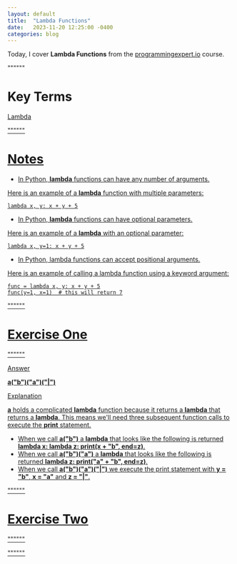 ```yaml
---
layout: default
title:  "Lambda Functions"
date:   2023-11-20 12:25:00 -0400
categories: blog
---
```


Today, I cover __Lambda Functions__ from the [programmingexpert.io][course-site] course.

""""""

# Key Terms

<u>Lambda<u>

""""""

# Notes

- In Python, __lambda__ functions can have any number of arguments. 

Here is an example of a __lambda__ function with multiple parameters:

    lambda x, y: x + y + 5

- In Python, __lambda__ functions can have optional parameters. 

Here is an example of a __lambda__ with an optional parameter:

    lambda x, y=1: x + y + 5

- In Python, lambda functions can accept positional arguments. 

Here is an example of calling a lambda function using a keyword argument:

    func = lambda x, y: x + y + 5
    func(y=1, x=1)  # this will return 7

""""""

# Exercise One

""""""

<u>Answer<u>

__a("b")("a")("|")__

<u>Explanation<u>

__a__ holds a complicated __lambda__ function because it returns a __lambda__ that returns a __lambda__. This means we'll need three subsequent function calls to execute the __print__ statement.

- When we call __a("b")__ a __lambda__ that looks like the following is returned __lambda x: lambda z: print(x + "b", end=z)__.
- When we call __a("b")("a")__ a __lambda__ that looks like the following is returned __lambda z: print("a" + "b", end=z)__.
- When we call __a("b")("a")("\|")__ we execute the print statement with __y = "b"__, __x = "a"__ and __z = "\|"__.

""""""

# Exercise Two

""""""

""""""

[course-site]: https://www.programmingexpert.io/index